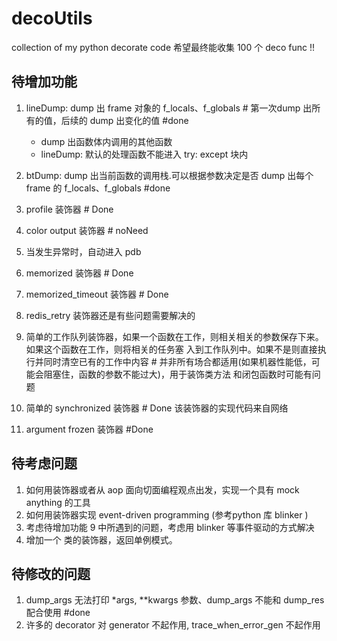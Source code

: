 # decoUtils 
collection of my python decorate code 
希望最终能收集 100 个 deco func !!

## 待增加功能
1. lineDump: dump 出 frame 对象的 f_locals、f_globals # 第一次dump 出所有的值，后续的 dump 出变化的值 #done
   * dump 出函数体内调用的其他函数
   * lineDump: 默认的处理函数不能进入 try: except 块内  

2. btDump: dump 出当前函数的调用栈.可以根据参数决定是否 dump 出每个 frame 的 f_locals、f_globals  #done
3. profile 装饰器    # Done
4. color output 装饰器   # noNeed
5. 当发生异常时，自动进入 pdb 
6. memorized 装饰器  # Done
7. memorized_timeout 装饰器  # Done
8. redis_retry 装饰器还是有些问题需要解决的
9. 简单的工作队列装饰器，如果一个函数在工作，则相关相关的参数保存下来。如果这个函数在工作，则将相关的任务塞 入到工作队列中。如果不是则直接执行并同时清空已有的工作中内容   # 并非所有场合都适用(如果机器性能低，可能会阻塞住，函数的参数不能过大)，用于装饰类方法  和闭包函数时可能有问题
10. 简单的 synchronized 装饰器 # Done 该装饰器的实现代码来自网络
11. argument frozen 装饰器    #Done 


## 待考虑问题
1. 如何用装饰器或者从 aop 面向切面编程观点出发，实现一个具有 mock anything 的工具
2. 如何用装饰器实现 event-driven programming (参考python 库 blinker )
3. 考虑待增加功能 9 中所遇到的问题，考虑用 blinker 等事件驱动的方式解决
4. 增加一个 类的装饰器，返回单例模式。


## 待修改的问题
1. dump_args 无法打印 *args, **kwargs 参数、dump_args 不能和 dump_res 配合使用  #done
2. 许多的 decorator 对 generator 不起作用, trace_when_error_gen 不起作用







